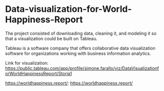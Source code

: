 # Data-visualization-for-World-Happiness-Report
The project consisted of downloading data, cleaning it, and modeling it so that a visualization could be built on Tableau.

Tableau is a software company that offers collaborative data visualization software for organizations working with business information analytics.

Link for visualization: https://public.tableau.com/app/profile/simone.farallo/viz/DataVisualizationforWorldHappinessReport/Storia1

https://worldhappiness.report/: https://worldhappiness.report/
